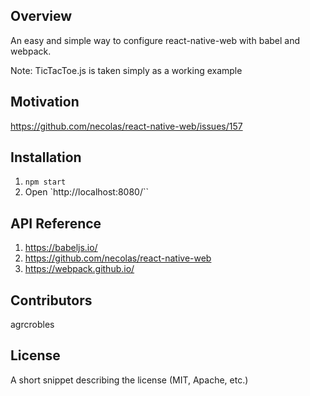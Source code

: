 ## Overview
An easy and simple way to configure react-native-web with babel and webpack.

Note: TicTacToe.js is taken simply as a working example

## Motivation

https://github.com/necolas/react-native-web/issues/157

## Installation

1. `npm start`
2. Open `http://localhost:8080/``

## API Reference

1. https://babeljs.io/
2. https://github.com/necolas/react-native-web
3. https://webpack.github.io/

## Contributors

agrcrobles

## License

A short snippet describing the license (MIT, Apache, etc.)
